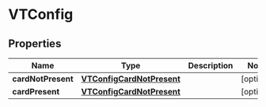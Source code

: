 
# VTConfig

## Properties
Name | Type | Description | Notes
------------ | ------------- | ------------- | -------------
**cardNotPresent** | [**VTConfigCardNotPresent**](VTConfigCardNotPresent.md) |  |  [optional]
**cardPresent** | [**VTConfigCardNotPresent**](VTConfigCardNotPresent.md) |  |  [optional]



